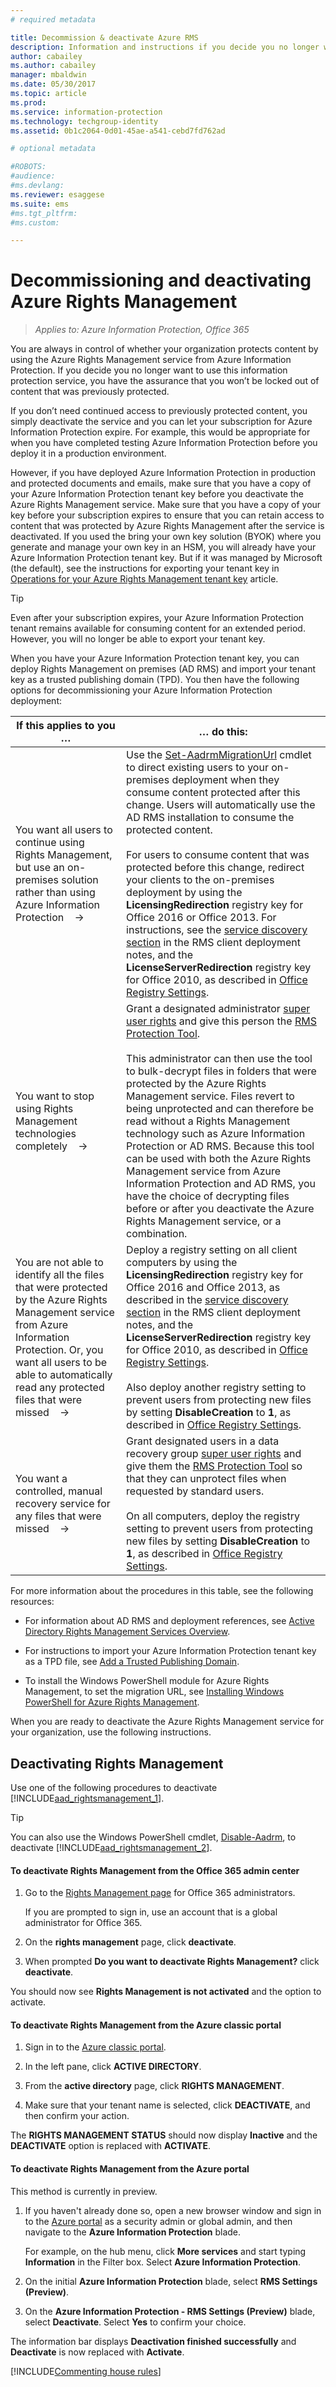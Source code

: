 ```yaml
---
# required metadata

title: Decommission & deactivate Azure RMS
description: Information and instructions if you decide you no longer want to use this information protection service from Azure Information Protection.
author: cabailey
ms.author: cabailey
manager: mbaldwin
ms.date: 05/30/2017
ms.topic: article
ms.prod:
ms.service: information-protection
ms.technology: techgroup-identity
ms.assetid: 0b1c2064-0d01-45ae-a541-cebd7fd762ad

# optional metadata

#ROBOTS:
#audience:
#ms.devlang:
ms.reviewer: esaggese
ms.suite: ems
#ms.tgt_pltfrm:
#ms.custom:

---
```


# Decommissioning and deactivating Azure Rights Management

>*Applies to: Azure Information Protection, Office 365*

You are always in control of whether your organization protects content by using the Azure Rights Management service from Azure Information Protection. If you decide you no longer want to use this information protection service, you have the assurance that you won’t be locked out of content that was previously protected.

If you don’t need continued access to previously protected content, you simply deactivate the service and you can let your subscription for Azure Information Protection expire. For example, this would be appropriate for when you have completed testing Azure Information Protection before you deploy it in a production environment.

However, if you have deployed Azure Information Protection in production and protected documents and emails, make sure that you have a copy of your Azure Information Protection tenant key before you deactivate the Azure Rights Management service. Make sure that you have a copy of your key before your subscription expires to ensure that you can retain access to content that was protected by Azure Rights Management after the service is deactivated. If you used the bring your own key solution (BYOK) where you generate and manage your own key in an HSM, you will already have your Azure Information Protection tenant key. But if it was managed by Microsoft (the default), see the instructions for exporting your tenant key in [Operations for your Azure Rights Management tenant key](operations-tenant-key.md) article.

> [!TIP]
> Even after your subscription expires, your Azure Information Protection tenant remains available for consuming content for an extended period. However, you will no longer be able to export your tenant key.

When you have your Azure Information Protection tenant key, you can deploy Rights Management on premises (AD RMS) and import your tenant key as a trusted publishing domain (TPD). You then have the following options for decommissioning your Azure Information Protection deployment:

|If this applies to you …|… do this:|
|----------------------------|--------------|
|You want all users to continue using Rights Management, but use an on-premises solution rather than using Azure Information Protection    →|Use the [Set-AadrmMigrationUrl](/powershell/module/aadrm/Set-AadrmMigrationUrl) cmdlet to direct existing users to your on-premises deployment when they consume content protected after this change. Users will automatically use the AD RMS installation to consume the protected content.<br /><br />For users to consume content that was protected before this change, redirect your clients to the on-premises deployment by using the **LicensingRedirection** registry key for Office 2016 or Office 2013. For instructions, see the [service discovery section](../rms-client/client-deployment-notes.md) in the RMS client deployment notes, and the **LicenseServerRedirection** registry key for Office 2010, as described in [Office Registry Settings](https://technet.microsoft.com/library/dd772637%28v=ws.10%29.aspx).|
|You want to stop using Rights Management technologies completely    →|Grant a designated administrator [super user rights](../deploy-use/configure-super-users.md) and give this person the [RMS Protection Tool](http://www.microsoft.com/en-us/download/details.aspx?id=47256).<br /><br />This administrator can then use the tool to bulk-decrypt files in folders that were protected by the Azure Rights Management service. Files revert to being unprotected and can therefore be read without a Rights Management technology such as Azure Information Protection or AD RMS. Because this tool can be used with both the Azure Rights Management service from Azure Information Protection and AD RMS, you have the choice of decrypting files before or after you deactivate the Azure Rights Management service, or a combination.|
|You are not able to identify all the files that were protected by the Azure Rights Management service from Azure Information Protection. Or, you want all users to be able to automatically read any protected files that were missed    →|Deploy a registry setting on all client computers by using the **LicensingRedirection** registry key for Office 2016 and Office 2013, as described in the [service discovery section](../rms-client/client-deployment-notes.md) in the RMS client deployment notes, and the **LicenseServerRedirection** registry key for Office 2010, as described in [Office Registry Settings](https://technet.microsoft.com/library/dd772637%28v=ws.10%29.aspx).<br /><br />Also deploy another registry setting to prevent users from protecting new files by setting **DisableCreation** to **1**, as described in [Office Registry Settings](https://technet.microsoft.com/library/dd772637%28v=ws.10%29.aspx).|
|You want a controlled, manual recovery service for any files that were missed    →|Grant designated users in a data recovery group [super user rights](../deploy-use/configure-super-users.md) and give them the [RMS Protection Tool](http://www.microsoft.com/en-us/download/details.aspx?id=47256) so that they can unprotect files when requested by standard users.<br /><br />On all computers, deploy the registry setting to prevent users from protecting new files by setting **DisableCreation** to **1**, as described in [Office Registry Settings](https://technet.microsoft.com/library/dd772637%28v=ws.10%29.aspx).|
For more information about the procedures in this table, see the following resources:

-   For information about AD RMS and deployment references, see [Active Directory Rights Management Services Overview](https://technet.microsoft.com/library/hh831364.aspx).

-   For instructions to import your Azure Information Protection tenant key as a TPD file, see [Add a Trusted Publishing Domain](https://technet.microsoft.com/library/cc771460.aspx).

-   To install the Windows PowerShell module for Azure Rights Management, to set the migration URL, see [Installing Windows PowerShell for Azure Rights Management](install-powershell.md).

When you are ready to deactivate the Azure Rights Management service for your organization, use the following instructions.

## Deactivating Rights Management
Use one of the following procedures to deactivate [!INCLUDE[aad_rightsmanagement_1](../includes/aad_rightsmanagement_1_md.md)].

> [!TIP]
> You can also use the Windows PowerShell cmdlet, [Disable-Aadrm](/powershell/module/aadrm/disable-aadrm), to deactivate [!INCLUDE[aad_rightsmanagement_2](../includes/aad_rightsmanagement_2_md.md)].

#### To deactivate Rights Management from the Office 365 admin center

1. Go to the [Rights Management page](https://account.activedirectory.windowsazure.com/RmsOnline/Manage.aspx) for Office 365 administrators.
    
    If you are prompted to sign in, use an account that is a global administrator for Office 365.    

2. On the **rights management** page, click **deactivate**.

3.  When prompted **Do you want to deactivate Rights Management?** click **deactivate**.

You should now see **Rights Management is not activated** and the option to activate.

#### To deactivate Rights Management from the Azure classic portal

1.  Sign in to the [Azure classic portal](http://go.microsoft.com/fwlink/p/?LinkID=275081).

2.  In the left pane, click **ACTIVE DIRECTORY**.

3.  From the **active directory** page, click **RIGHTS MANAGEMENT**.

4.  Make sure that your tenant name is selected, click **DEACTIVATE**, and then confirm your action.

The **RIGHTS MANAGEMENT STATUS** should now display **Inactive** and the **DEACTIVATE** option is replaced with **ACTIVATE**.

#### To deactivate Rights Management from the Azure portal

This method is currently in preview.

1. If you haven't already done so, open a new browser window and sign in to the [Azure portal](https://portal.azure.com) as a security admin or global admin, and then navigate to the **Azure Information Protection** blade.
    
    For example, on the hub menu, click **More services** and start typing **Information** in the Filter box. Select **Azure Information Protection**.

2. On the initial **Azure Information Protection** blade, select **RMS Settings (Preview)**. 

3.  On the **Azure Information Protection - RMS Settings (Preview)** blade, select **Deactivate**. Select **Yes** to confirm your choice.

The information bar displays **Deactivation finished successfully** and **Deactivate** is now replaced with **Activate**. 


[!INCLUDE[Commenting house rules](../includes/houserules.md)]


